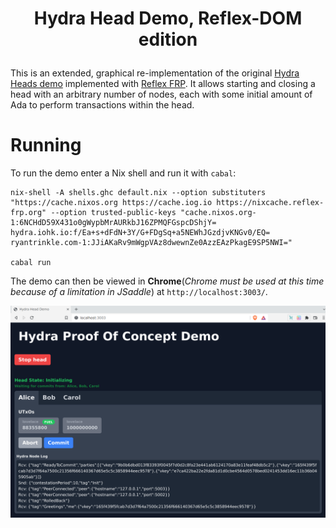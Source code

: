 # <p align="center">Hydra Head Demo, Reflex-DOM edition</p>

This is an extended, graphical re-implementation of the original [Hydra Heads demo](https://github.com/input-output-hk/hydra-poc/tree/master/demo) implemented with [Reflex FRP](https://reflex-frp.org/).
It allows starting and closing a head with an arbitrary number of nodes, each with some initial amount of Ada to perform transactions within the head.

# Running

To run the demo enter a Nix shell and run it with `cabal`:

```
nix-shell -A shells.ghc default.nix --option substituters "https://cache.nixos.org https://cache.iog.io https://nixcache.reflex-frp.org" --option trusted-public-keys "cache.nixos.org-1:6NCHdD59X431o0gWypbMrAURkbJ16ZPMQFGspcDShjY= hydra.iohk.io:f/Ea+s+dFdN+3Y/G+FDgSq+a5NEWhJGzdjvKNGv0/EQ= ryantrinkle.com-1:JJiAKaRv9mWgpVAz8dwewnZe0AzzEAzPkagE9SP5NWI="

cabal run
```

The demo can then be viewed in **Chrome**(*Chrome must be used at this time because of a limitation in JSaddle*) at `http://localhost:3003/`.

![](./demo.png)
